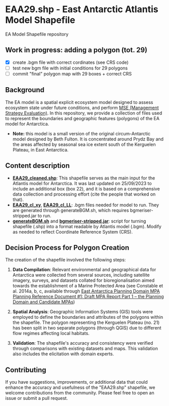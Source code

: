 # EAA29.shp - East Antarctic Atlantis Model Shapefile

EA Model Shapefile repository
## Work in progress: adding a polygon (tot. 29)
- [x] create .bgm file with correct cordinates (see CRS code)
- [ ] test new bgm file with initial conditions for 29 polygons
- [ ] commit "final" polygon map with 29 boxes + correct CRS

## Background

The EA model is a spatial explicit ecosystem model designed to assess ecosystem state under future conditions, and perform [MSE (Management Strategy Evaluation)](https://www.cmar.csiro.au/research/mse/index.htm). In this repository, we provide a collection of files used to represent the boundaries and geographic features (polygons) of the EA model for Antarctica.
- **Note:** this model is a small version of the original circum-Antarctic model designed by Beth Fulton. It is concentrated around Prydz Bay and the areas affected by seasonal sea ice extent south of the Kerguelen Plateau, in East Antarctica.

## Content description
- **[EAA29_cleaned.shp](EA29_2509/EAA29_cleaned.shp)**: This shapefile serves as the main input for the Atlantis model for Antarctica. It was last updated on 25/09/2023 to include an additional box (box 22), and it is based on a comprehensive data collection and processing effort (cite the people that worked on that).
- **[EAA29_cl_xy](EA29_2509/EAA29_cl_xy.bgm)**, **[EAA29_cl_LL](EA29_2509/EAA29_cl_LL.bgm)**: .bgm files needed for model to run. They are generated through generateBGM.sh, which requires bgmeriser-stripped.jar to run.
- **[generateBGM.sh](generateBGM.sh)** and **[bgmeriser-stripped.jar](bgmeriser-stripped.jar)**: script for turning shapefile (.shp) into a format readable by Atlantis model (.bgm). Modify as needed to reflect Coordinate Reference System (CRS).

## Decision Process for Polygon Creation

The creation of the shapefile involved the following steps:

1. **Data Compilation**: Relevant environmental and geographical data for Antarctica were collected from several sources, including satellite imagery, surveys, and datasets collated for bioregionalisation aimed towards the establishment of a Marine Protected Area (see Constable et al. 2014a, b, c, available through [East Antarctica Planning Domain MPA Planning Reference Document #1: Draft MPA Report Part 1 – the Planning Domain and Candidate MPAs](https://meetings.ccamlr.org/en/sc-camlr-xxxiii/bg/38))

3. **Spatial Analysis**: Geographic Information Systems (GIS) tools were employed to define the boundaries and attributes of the polygons within the shapefile. The polygon representing the Kerguelen Plateau (no. 21) has been split in two separate polygons (through QGIS) due to different flow regimes affecting local habitats.

4. **Validation**: The shapefile's accuracy and consistency were verified through comparisons with existing datasets and maps. This validation also includes the elicitation with domain experts.


## Contributing

If you have suggestions, improvements, or additional data that could enhance the accuracy and usefulness of the "EAA29.shp" shapefile, we welcome contributions from the community. Please feel free to open an issue or submit a pull request.
